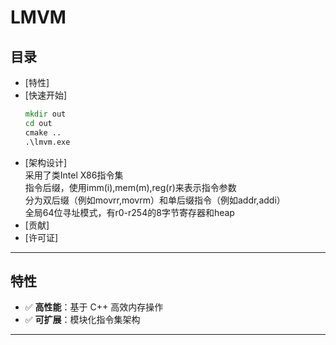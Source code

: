 # LMVM 

## 目录
- [特性]
- [快速开始]
  ```bat
  mkdir out
  cd out
  cmake ..
  .\lmvm.exe
  ```
- [架构设计]<br>
  采用了类Intel X86指令集<br>
  指令后缀，使用imm(i),mem(m),reg(r)来表示指令参数<br>
  分为双后缀（例如movrr,movrm）和单后缀指令（例如addr,addi）<br>
  全局64位寻址模式，有r0-r254的8字节寄存器和heap<br>
- [贡献]
- [许可证]

---

## 特性
- ✅ **高性能**：基于 C++ 高效内存操作
- ✅ **可扩展**：模块化指令集架构

---







